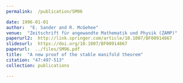 ```yaml
---
permalink:  /publication/SM96

date: 1996-01-01
author:  "E. Sander and R. McGehee"
venue:  "Zeitschrift für angewandte Mathematik und Physik (ZAMP)"
paperurl2:  http://link.springer.com/article/10.1007/BF00914867
slidesurl:  https://doi.org/10.1007/BF00914867
paperurl:  ../files/SM96.pdf
title:  "A new proof of the stable manifold theorem"
citation: "47:497-513"
collection: publications

---
```

